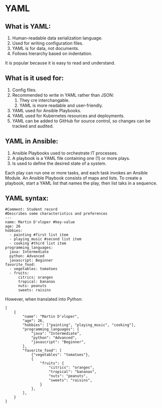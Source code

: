 # YAML

## What is YAML:

1. Human-readable data serialization language.
2. Used for writing configuration files.
3. YAML is for data, not documents.
4. Follows hierarchy based on indentation.

It is popular because it is easy to read and understand.

## What is it used for:

1. Config files.
2. Recommended to write in YAML rather than JSON:
   1. They cre interchangable.
   2. YAML is more readable and user-friendly.
3. YAML used for Ansible Playbooks.
4. YAML used for Kubernetes resources and deployments.
5. YAML can be added to GitHub for source control, so changes can be tracked and audited.

## YAML in Ansible:

1. Ansible Playbooks used to orchestrate IT processes.
2. A playbook is a YAML file containing one (1) or more plays.
3. Is used to define the desired state of a system.

Each play can run one or more tasks, and each task invokes an Ansible Module.
An Ansible Playbook consists of maps and lists. To create a playbook, start a YAML list that names the play, then list taks in a sequence.
   

## YAML syntax:

```
#Comment: Student record
#Describes some characteristics and preferences
---
name: Martin D'vloper #key-value
age: 26
hobbies: 
  - painting #first list item
  - playing_music #second list item
  - cooking #third list item
programming_languages:
  java: Intermediate
  python: Advanced
  javascript: Beginner
favorite_food: 
  - vegetables: tomatoes 
  - fruits: 
      citrics: oranges 
      tropical: bananas
      nuts: peanuts
      sweets: raisins
```

However, when translated into Python:

```
[
    {
        "name": "Martin D'vloper",
        "age": 26,
        "hobbies": ["painting", "playing_music", "cooking"],
        "programming_languages": {
            "java": "Intermediate",
            "python": "Advanced",
            "javascript": "Beginner",
        },
        "favorite_food": [
            {"vegetables": "tomatoes"},
            {
                "fruits": {
                    "citrics": "oranges",
                    "tropical": "bananas",
                    "nuts": "peanuts",
                    "sweets": "raisins",
                }
            },
        ],
    }
]
```